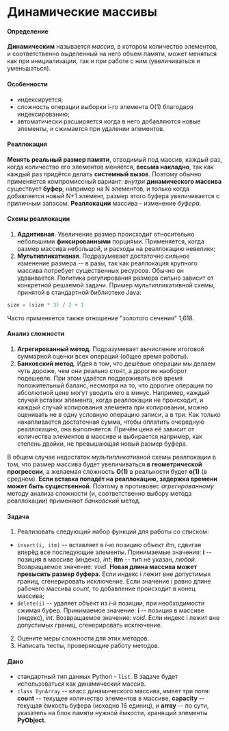 # Динамические массивы

#### Определение

__Динамическим__ называется _массив_, в котором количество элементов, и соответственно выделенный на него объем памяти, может меняться как при инициализации, так и при работе с ним (увеличиваться и уменьшаться).

#### Особенности

- индексируется;
- сложность операции выборки i-го элемента O(1) благодаря индексированию;
- автоматически расширяется когда в него добавляются новые элементы, и сжимается при удалении элементов.

#### Реаллокация

__Менять реальный размер памяти__, отводимый под массив, каждый раз, когда количество его элементов меняется, __весьма накладно__, так как каждый раз придётся делать __системный вызов__. Поэтому обычно применяется компромиссный вариант: _внутри_ __динамического массива__ существует __буфер__, например на N элементов, и только когда добавляется новый N+1 элемент, размер этого буфера увеличивается с приличным запасом.
__Реаллокации__ массива - изменение _буфера_.

#### Схемы реаллокации

1. __Аддитивная__. Увеличение размер происходит относительно небольшими __фиксированными__ порциями. Применяется, когда размер массива небольшой, и расходы на реаллокацию невелики;
2. __Мультипликативная__. Подразумевает достаточно сильное изменение размера -- в разы, так как реаллокация крупного массива потребует существенных ресурсов. Обычно он удваивается. Политика регулирования размера сильно зависит от конкретной решаемой задачи.
Пример мультипликативной схемы, принятой в стандартной библиотеке Java:

```java
size = (size * 3) / 2 + 1
```

Часто применяется также отношение "золотого сечения" 1,618.

#### Анализ сложности

1. __Агрегированный метод__. Подразумевает вычисление итоговой суммарной оценки всех операций (общее время работы).
2. __Банковский метод__. Идея в том, что дешёвые операции мы делаем чуть дороже, чем они реально стоят, а дорогие наоборот подешевле. При этом удаётся поддерживать всё время положительный баланс, несмотря на то, что дорогие операции по абсолютной цене могут уводить его в минус.
Например, каждый случай вставки элемента, когда реаллокации не происходит, и каждый случай копирования элемента при копировании, можно оценивать не в одну условную операцию записи, а в три. Как только накапливается достаточная сумма, чтобы оплатить очередную реаллокацию, она выполняется. Причём цена её зависит от количества элементов в массиве и выбирается например, как степень двойки, не превышающая новый размер буфера.

В общем случае недостаток _мультипликативной_ схемы реаллокации в том, что размер массива будет увеличиваться __в геометрической прогрессии__, а желаемая сложность __O(1)__ в реальности будет __o(1)__ (в среднем). __Если вставка попадёт на реаллокацию, задержка времени может быть существенной__. Поэтому в противовес _агрегированному_ методу анализа сложности (и, соответственно выбору метода реаллокации) применяют _банковский_ метод.

#### Задача

1. Реализовать следующий набор функций для работы со списком:

- `insert(i, itm)` -- вставляет в _i_-ю позицию объект _itm_, сдвигая вперёд все последующие элементы. Принимаемые значения: __i__ -- позиция в массиве (индекс), _int_; __itm__ -- тип не указан, _любой_. Возвращаемое значение: _void_. __Новая длина массива может превысить размер буфера__. Если индекс i лежит вне допустимых границ, сгенерировать исключение. Если значение _i_ равно длине рабочего массива _count_, то добавление происходит в конец массива;
- `delete(i)` -- удаляет объект из _i_-й позиции, при необходимости сжимая буфер. Принимаемое значение: __i__ -- позиция в массиве (индекс), _int_. Возвращаемое значение: _void_. Если индекс i лежит вне допустимых границ, сгенерировать исключение.

2. Оцените меры сложности для этих методов.
3. Написать тесты, проверяющие работу методов.

#### Дано

- стандартный тип данных Python - `list`. В задаче будет использоваться как динамический массив.
- `class DynArray` -- класс динамического массива, имеет три поля: __count__ -- текущее количество элементов в массиве, __capacity__ -- текущая ёмкость буфера (исходно 16 единиц), и __array__ -- по сути, указатель на блок памяти нужной ёмкости, хранящий элементы __PyObject__.
